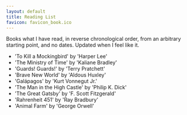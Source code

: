 ```yaml
---
layout: default
title: Reading List
favicon: favicon_book.ico
---
```


Books what I have read, in reverse chronological order, from an arbitrary starting point, and no dates.
Updated when I feel like it.

* 'To Kill a Mockingbird' by 'Harper Lee'
* 'The Ministry of Time' by 'Kaliane Bradley'
* 'Guards! Guards!' by 'Terry Pratchett'
* 'Brave New World' by 'Aldous Huxley'
* 'Galápagos' by 'Kurt Vonnegut Jr.'
* 'The Man in the High Castle' by 'Philip K. Dick'
* 'The Great Gatsby' by 'F. Scott Fitzgerald'
* 'Rahrenheit 451' by 'Ray Bradbury'
* 'Animal Farm' by 'George Orwell'
